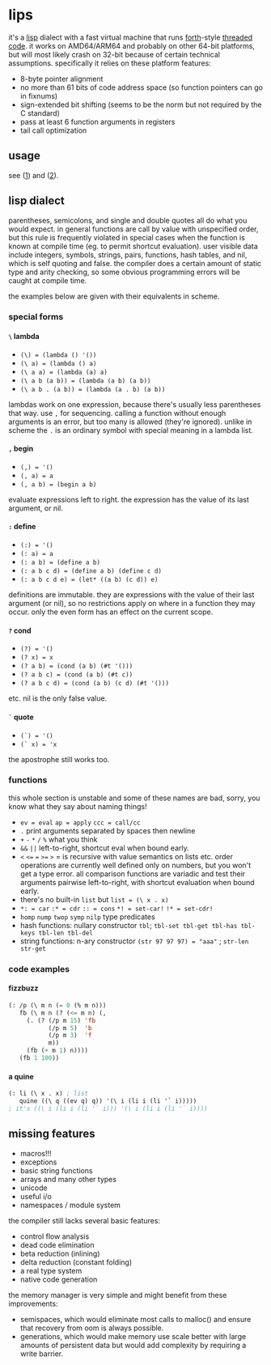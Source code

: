 # lips
it's a [lisp][lisp] dialect with a fast virtual machine that
runs [forth][forth]-style [threaded code][threaded]. it works
on AMD64/ARM64 and probably on other 64-bit platforms, but will
most likely crash on 32-bit because of certain technical
assumptions. specifically it relies on these platform
features:
- 8-byte pointer alignment
- no more than 61 bits of code address space (so function
  pointers can go in fixnums)
- sign-extended bit shifting (seems to be the norm but
  not required by the C standard)
- pass at least 6 function arguments in registers
- tail call optimization


## usage
see ([1][make]) and ([2][lips_h]).

## lisp dialect
parentheses, semicolons, and single and double quotes all do
what you would expect. in general functions are call by value
with unspecified order, but this rule is frequently violated in
special cases when the function is known at compile time (eg.
to permit shortcut evaluation). user visible data include
integers, symbols, strings, pairs, functions, hash tables, and
nil, which is self quoting and false. the compiler does a
certain amount of static type and arity checking, so some
obvious programming errors will be caught at compile time.

the examples below are given with their equivalents in scheme.

### special forms
#### `\` lambda
- `(\) = (lambda () '())`
- `(\ a) = (lambda () a)`
- `(\ a a) = (lambda (a) a)`
- `(\ a b (a b)) = (lambda (a b) (a b))`
- `(\ a b . (a b)) = (lambda (a . b) (a b))`

lambdas work on one expression, because there's usually less
parentheses that way. use `,` for sequencing. calling a
function without enough arguments is an error, but too many
is allowed (they're ignored). unlike in scheme the `.` is an
ordinary symbol with special meaning in a lambda list.

#### `,` begin
- `(,) = '()`
- `(, a) = a`
- `(, a b) = (begin a b)`

evaluate expressions left to right. the expression has the
value of its last argument, or nil.

#### `:` define
- `(:) = '()`
- `(: a) = a`
- `(: a b) = (define a b)`
- `(: a b c d) = (define a b) (define c d)`
- `(: a b c d e) = (let* ((a b) (c d)) e)`

definitions are immutable. they are expressions with the value
of their last argument (or nil), so no restrictions apply on
where in a function they may occur. only the even form has an
effect on the current scope.

#### `?` cond
- `(?) = '()`
- `(? x) = x`
- `(? a b) = (cond (a b) (#t '()))`
- `(? a b c) = (cond (a b) (#t c))`
- `(? a b c d) = (cond (a b) (c d) (#t '()))`

etc. nil is the only false value.

#### <code>\`</code> quote
- <code>(\`) = '()</code>
- <code>(\` x) = 'x</code>

the apostrophe still works too.

### functions
this whole section is unstable and  some of these names are
bad, sorry, you know what they say about naming things!
- `ev = eval` `ap = apply` `ccc = call/cc`
- `.` print arguments separated by spaces then newline
- `+` `-` `*` `/` `%` what you think
- `&&` `||` left-to-right, shortcut eval when bound early.
- `<` `<=` `=` `>=` `>` = is recursive with value semantics
  on lists etc. order operations are currently well defined
  only on numbers, but you won't get a type error. all
  comparison functions are variadic and test their arguments
  pairwise left-to-right, with shortcut evaluation when bound
  early.
- there's no built-in `list` but `list = (\ x . x)`
- `*: = car` `:* = cdr` `:: = cons` `*! = set-car!` `!* = set-cdr!`
- `homp` `nump` `twop` `symp` `nilp` type predicates
- hash functions: nullary constructor `tbl`; `tbl-set tbl-get tbl-has tbl-keys tbl-len tbl-del`
- string functions: n-ary constructor `(str 97 97 97) = "aaa"` ; `str-len str-get`

### code examples
#### fizzbuzz
```lisp
(: /p (\ m n (= 0 (% m n)))
   fb (\ m n (? (<= m n) (,
     (. (? (/p m 15) 'fb
           (/p m 5)  'b
           (/p m 3)  'f
           m))
     (fb (+ m 1) n))))
   (fb 1 100))
```

#### a quine
```lisp
(: li (\ x . x) ; list
   quine ((\ q ((ev q) q)) '(\ i (li i (li '` i)))))
; it's ((\ i (li i (li '` i))) '(\ i (li i (li '` i))))
```
## missing features
- macros!!!
- exceptions
- basic string functions
- arrays and many other types
- unicode
- useful i/o
- namespaces / module system

the compiler still lacks several basic features:
- control flow analysis
- dead code elimination
- beta reduction (inlining)
- delta reduction (constant folding)
- a real type system
- native code generation

the memory manager is very simple and might benefit from these
improvements:
- semispaces, which would eliminate most calls to malloc() and
  ensure that recovery from oom is always possible.
- generations, which would make memory use scale better with
  large amounts of persistent data but would add complexity by
  requiring a write barrier.

[lisp]: https://en.wikipedia.org/wiki/Lisp_(programming_language)
[forth]: https://en.wikipedia.org/wiki/Forth_(programming_language)
[threaded]: https://en.wikipedia.org/wiki/Threaded_code 
[make]: makefile
[lips_h]: main.c:#L29

